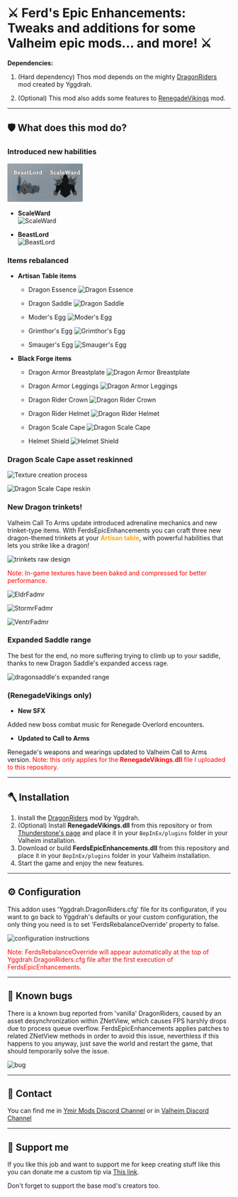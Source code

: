 # ⚔️ Ferd's Epic Enhancements: Tweaks and additions for some Valheim epic mods... and more! ⚔️

**Dependencies:** 

1) (Hard dependency) Thos mod depends on the mighty [DragonRiders](https://thunderstore.io/c/valheim/p/Yggdrah/DragonRiders/versions/) mod created by Yggdrah.

2) (Optional) This mod also adds some features to [RenegadeVikings](https://thunderstore.io/c/valheim/p/blacks7ar/RenegadeVikings/) mod.

---

## 🛡️ What does this mod do?

### Introduced new habilities

![Abilities](https://raw.githubusercontent.com/Ferd656/Ferds-EpicEnchancements/refs/heads/master/Media/StatusEffects.png)

- **ScaleWard**  
![ScaleWard](https://github.com/[username]/[reponame]/blob/[branch]/image.jpg?raw=true)

- **BeastLord**  
![BeastLord](https://github.com/[username]/[reponame]/blob/[branch]/image.jpg?raw=true)


### Items rebalanced

- **Artisan Table items**  
  - Dragon Essence
  ![Dragon Essence](https://github.com/[username]/[reponame]/blob/[branch]/image.jpg?raw=true)

  - Dragon Saddle
  ![Dragon Saddle](https://github.com/[username]/[reponame]/blob/[branch]/image.jpg?raw=true)

  - Moder's Egg
  ![Moder's Egg](https://github.com/[username]/[reponame]/blob/[branch]/image.jpg?raw=true)

  - Grimthor's Egg
  ![Grimthor's Egg](https://github.com/[username]/[reponame]/blob/[branch]/image.jpg?raw=true)

  - Smauger's Egg
  ![Smauger's Egg](https://github.com/[username]/[reponame]/blob/[branch]/image.jpg?raw=true)

- **Black Forge items**  
  - Dragon Armor Breastplate
  ![Dragon Armor Breastplate](https://github.com/[username]/[reponame]/blob/[branch]/image.jpg?raw=true)

  - Dragon Armor Leggings
    ![Dragon Armor Leggings](https://github.com/[username]/[reponame]/blob/[branch]/image.jpg?raw=true)

  - Dragon Rider Crown
    ![Dragon Rider Crown](https://github.com/[username]/[reponame]/blob/[branch]/image.jpg?raw=true)

  - Dragon Rider Helmet
    ![Dragon Rider Helmet](https://github.com/[username]/[reponame]/blob/[branch]/image.jpg?raw=true)

  - Dragon Scale Cape
    ![Dragon Scale Cape](https://github.com/[username]/[reponame]/blob/[branch]/image.jpg?raw=true)

  - Helmet Shield
    ![Helmet Shield](https://github.com/[username]/[reponame]/blob/[branch]/image.jpg?raw=true)


### Dragon Scale Cape asset reskinned

![Texture creation process](https://github.com/[username]/[reponame]/blob/[branch]/image.jpg?raw=true)

![Dragon Scale Cape reskin](https://github.com/[username]/[reponame]/blob/[branch]/image.jpg?raw=true)


### New Dragon trinkets!

Valheim Call To Arms update introduced adrenaline mechanics and new trinket-type items. With FerdsEpicEnhancements you can craft three new dragon-themed trinkets at your <span style="color:orange">**Artisan table**</span>, with powerful habilities that lets you strike like a dragon! 

![trinkets raw design](https://github.com/[username]/[reponame]/blob/[branch]/image.jpg?raw=true)

<span style="color: red;">Note: In-game textures have been baked and compressed for better performance.</span>

![EldrFadmr](https://github.com/[username]/[reponame]/blob/[branch]/image.jpg?raw=true)

![StormrFadmr](https://github.com/[username]/[reponame]/blob/[branch]/image.jpg?raw=true)

![VentrFadmr](https://github.com/[username]/[reponame]/blob/[branch]/image.jpg?raw=true)


### Expanded Saddle range

The best for the end, no more suffering trying to climb up to your saddle, thanks to new Dragon Saddle's expanded access rage.

![dragonsaddle's expanded range](https://github.com/[username]/[reponame]/blob/[branch]/image.jpg?raw=true)


### (RenegadeVikings only)

- **New SFX**  

Added new boss combat music for Renegade Overlord encounters.

- **Updated to Call to Arms**  

Renegade's weapons and wearings updated to Valheim Call to Arms version. <span style="color: red;">Note: this only applies for the **RenegadeVikings.dll** file I uploaded to this repository.</span>

---

## 🪓 Installation

1. Install the [DragonRiders](https://thunderstore.io/c/valheim/p/Yggdrah/DragonRiders/versions/) mod by Yggdrah.
2. (Optional) Install **RenegadeVikings.dll** from this repository or from [Thunderstone's page](https://thunderstore.io/c/valheim/p/blacks7ar/RenegadeVikings/) and place it in your `BepInEx/plugins` folder in your Valheim installation.
2. Download or build **FerdsEpicEnhancements.dll** from this repository and place it in your `BepInEx/plugins` folder in your Valheim installation.
3. Start the game and enjoy the new features.

---
## ⚙️ Configuration

This addon uses 'Yggdrah.DragonRiders.cfg' file for its configuraton, if you want to go back to Yggdrah's defaults or your custom configuration, the only thing you need is to set 'FerdsRebalanceOverride' property to false.

![configuration instructions](https://github.com/[username]/[reponame]/blob/[branch]/image.jpg?raw=true)

<span style="color: red;">Note: FerdsRebalanceOverride will appear automatically at the top of Yggdrah.DragonRiders.cfg file after the first execution of FerdsEpicEnhancements.</span>

---
## 🐛 Known bugs

There is a known bug reported from 'vanilla' DragonRiders, caused by an asset desynchronization within ZNetView, which causes FPS harshly drops due to process queue overflow. FerdsEpicEnhancements applies patches to related ZNetView methods in order to avoid this issue, neverthless if this happens to you anyway, just save the world and restart the game, that should temporarily solve the issue. 

![bug](https://github.com/[username]/[reponame]/blob/[branch]/image.jpg?raw=true)

---
## 💬 Contact

You can find me in [Ymir Mods Discord Channel](https://discord.gg/dDAy6u6Bwy) or in [Valheim Discord Channel](https://discord.com/invite/valheim)

---
## 🤝 Support me

If you like this job and want to support me for keep creating stuff like this you can donate me a custom tip via [This link](https://www.paypal.com/paypalme/Feoli).


Don't forget to support the base mod's creators too.
